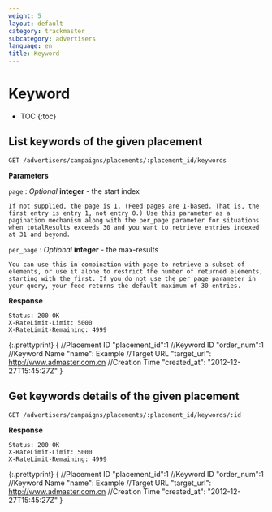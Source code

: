 ```yaml
---
weight: 5
layout: default
category: trackmaster
subcategory: advertisers
language: en
title: Keyword
---
```


# Keyword

* TOC
{:toc}

## List keywords of the given placement

    GET /advertisers/campaigns/placements/:placement_id/keywords

**Parameters**     

`page`
: _Optional_ **integer** - the start index  
    
	If not supplied, the page is 1. (Feed pages are 1-based. That is, the first entry is entry 1, not entry 0.) Use this parameter as a pagination mechanism along with the per_page parameter for situations when totalResults exceeds 30 and you want to retrieve entries indexed at 31 and beyond.    

`per_page`
: _Optional_ **integer** - the max-results       

	You can use this in combination with page to retrieve a subset of elements, or use it alone to restrict the number of returned elements, starting with the first. If you do not use the per_page parameter in your query, your feed returns the default maximum of 30 entries.


**Response**

    Status: 200 OK
    X-RateLimit-Limit: 5000
    X-RateLimit-Remaining: 4999

{:.prettyprint}
	{
       //Placement ID
       "placement_id":1
       //Keyword ID
       "order_num":1
       //Keyword Name
       "name": Example
       //Target URL
       "target_url": http://www.admaster.com.cn
       //Creation Time
       "created_at": "2012-12-27T15:45:27Z"
	}


## Get keywords details of the given placement

    GET /advertisers/campaigns/placements/:placement_id/keywords/:id

**Response**

    Status: 200 OK
    X-RateLimit-Limit: 5000
    X-RateLimit-Remaining: 4999

{:.prettyprint}
	{
      //Placement ID
      "placement_id":1
      //Keyword ID
      "order_num":1
      //Keyword Name
      "name": Example
      //Target URL
      "target_url": http://www.admaster.com.cn
      //Creation Time
      "created_at": "2012-12-27T15:45:27Z"
	}


